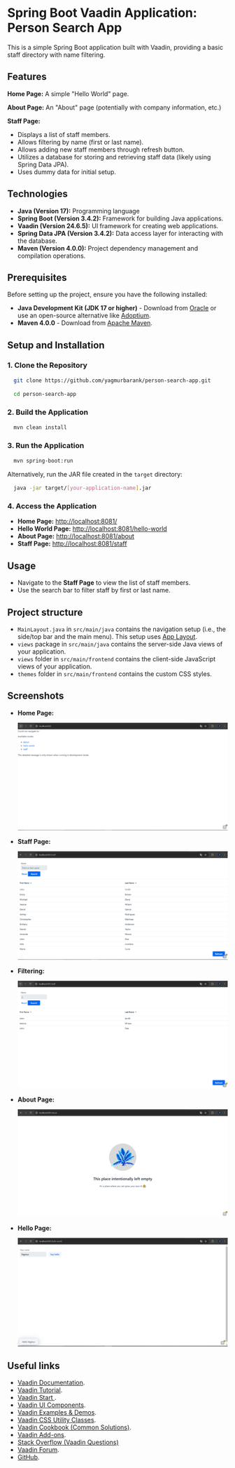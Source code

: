 # Spring Boot Vaadin Application: Person Search App

This is a simple Spring Boot application built with Vaadin, providing a basic staff directory with name filtering.

## Features

**Home Page:** A simple "Hello World" page.

**About Page:** An "About" page (potentially with company information, etc.)

**Staff Page:**

* Displays a list of staff members.
* Allows filtering by name (first or last name).
* Allows adding new staff members through refresh button.
* Utilizes a database for storing and retrieving staff data (likely using Spring Data JPA).
* Uses dummy data for initial setup.

## Technologies

* **Java (Version 17):** Programming language 
* **Spring Boot (Version 3.4.2):** Framework for building Java applications. 
* **Vaadin (Version 24.6.5):** UI framework for creating web applications. 
* **Spring Data JPA (Version 3.4.2):** Data access layer for interacting with the database.
* **Maven (Version 4.0.0):** Project dependency management and compilation operations.

## Prerequisites

Before setting up the project, ensure you have the following installed:

- **Java Development Kit (JDK 17 or higher)** - Download
  from [Oracle](https://www.oracle.com/java/technologies/javase-jdk17-downloads.html) or use an open-source alternative
  like [Adoptium](https://adoptium.net/).
- **Maven 4.0.0** - Download from [Apache Maven](https://maven.apache.org/download.cgi).

## Setup and Installation

### 1. Clone the Repository

```sh
  git clone https://github.com/yagmurbarank/person-search-app.git
```

```sh
  cd person-search-app
```

### 2. Build the Application

```sh
  mvn clean install
```

### 3. Run the Application

```sh
  mvn spring-boot:run
```

Alternatively, run the JAR file created in the `target` directory:

```sh
  java -jar target/[your-application-name].jar
```

### 4. Access the Application

- **Home Page:** [http://localhost:8081/](http://localhost:8081/)
- **Hello World Page:** [http://localhost:8081/hello-world](http://localhost:8081/hello-world)
- **About Page:** [http://localhost:8081/about](http://localhost:8081/about)
- **Staff Page:** [http://localhost:8081/staff](http://localhost:8081/staff)

## Usage

- Navigate to the **Staff Page** to view the list of staff members.
- Use the search bar to filter staff by first or last name.

## Project structure

- `MainLayout.java` in `src/main/java` contains the navigation setup (i.e., the
  side/top bar and the main menu). This setup uses
  [App Layout](https://vaadin.com/docs/components/app-layout).
- `views` package in `src/main/java` contains the server-side Java views of your application.
- `views` folder in `src/main/frontend` contains the client-side JavaScript views of your application.
- `themes` folder in `src/main/frontend` contains the custom CSS styles.

## Screenshots

* **Home Page:**

  ![Home Page Screenshot](https://github.com/yagmurbarank/person-search-app/blob/main/img/1.PNG)
* **Staff Page:**

  ![Staff Page Screenshot](https://github.com/yagmurbarank/person-search-app/blob/main/img/4.PNG)

* **Filtering:**

  ![Filtering Screenshot](https://github.com/yagmurbarank/person-search-app/blob/main/img/5.PNG)

* **About Page:**

  ![About Page Screenshot](https://github.com/yagmurbarank/person-search-app/blob/main/img/2.PNG)

* **Hello Page:**

  ![Hello Page Screenshot](https://github.com/yagmurbarank/person-search-app/blob/main/img/3.PNG)

## Useful links

- [Vaadin Documentation](https://vaadin.com/docs).
- [Vaadin Tutorial](https://vaadin.com/docs/latest/tutorial/overview).
- [Vaadin Start ](https://start.vaadin.com/).
- [Vaadin UI Components](https://vaadin.com/docs/latest/components).
- [Vaadin Examples & Demos](https://vaadin.com/examples-and-demos).
- [Vaadin CSS Utility Classes](https://vaadin.com/docs/styling/lumo/utility-classes).
- [Vaadin Cookbook (Common Solutions)](https://cookbook.vaadin.com/).
- [Vaadin Add-ons](https://vaadin.com/directory).
- [Stack Overflow (Vaadin Questions)](https://stackoverflow.com/questions/tagged/vaadin)
- [Vaadin Forum](https://vaadin.com/forum).
- [GitHub](https://github.com/vaadin).

